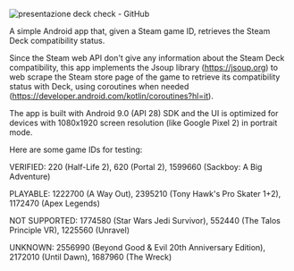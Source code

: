 ![presentazione deck check - GitHub](https://github.com/AntoKay/DeckCheck/assets/34346522/b18b42c1-af9b-4019-9eda-810387dfd709)


A simple Android app that, given a Steam game ID, retrieves the Steam Deck compatibility status.

Since the Steam web API don't give any information about the Steam Deck compatibility, this app implements the Jsoup library (https://jsoup.org) to web scrape the Steam store page of the game to retrieve its compatibility status with Deck, using coroutines when needed (https://developer.android.com/kotlin/coroutines?hl=it).

The app is built with Android 9.0 (API 28) SDK and the UI is optimized for devices with 1080x1920 screen resolution (like Google Pixel 2) in portrait mode.


Here are some game IDs for testing:

VERIFIED: 220 (Half-Life 2), 620 (Portal 2), 1599660 (Sackboy: A Big Adventure)

PLAYABLE: 1222700 (A Way Out), 2395210 (Tony Hawk's Pro Skater 1+2), 1172470 (Apex Legends)

NOT SUPPORTED: 1774580 (Star Wars Jedi Survivor), 552440 (The Talos Principle VR), 1225560 (Unravel)

UNKNOWN: 2556990 (Beyond Good & Evil 20th Anniversary Edition), 2172010 (Until Dawn), 1687960 (The Wreck)
